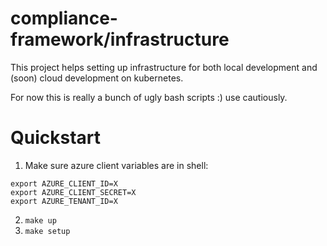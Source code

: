 # compliance-framework/infrastructure

This project helps setting up infrastructure for both local development and (soon) cloud development on kubernetes.

For now this is really a bunch of ugly bash scripts :) use cautiously.

# Quickstart

1. Make sure azure client variables are in shell:

```
export AZURE_CLIENT_ID=X
export AZURE_CLIENT_SECRET=X
export AZURE_TENANT_ID=X
```

2. `make up`
3. `make setup`
